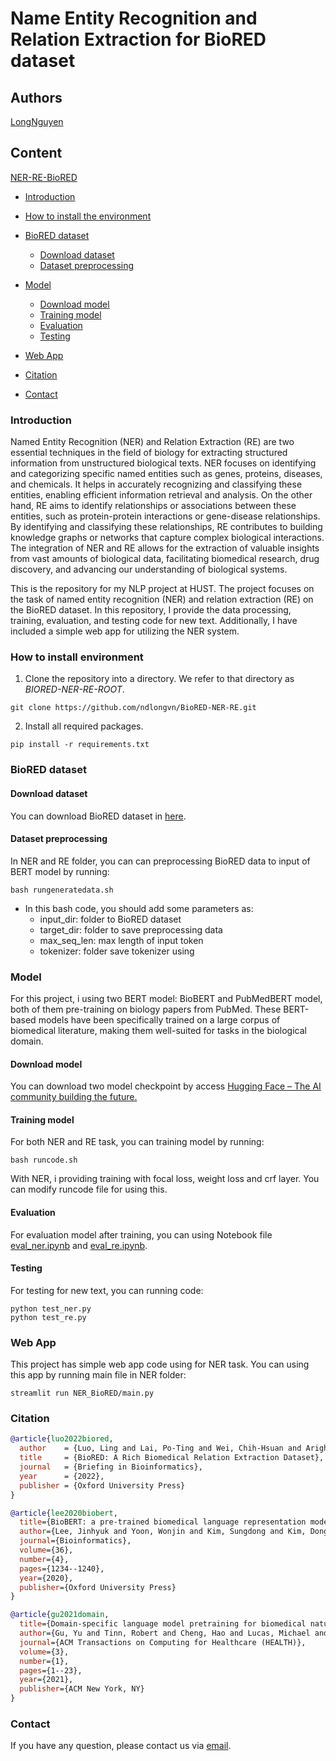 
# Name Entity Recognition and Relation Extraction for BioRED dataset

  

## Authors

[LongNguyen](https://github.com/ndlongvn)

  

## Content

[NER-RE-BioRED](#ner-re-biored)

-  [Introduction](#introduction)

-  [How to install the environment](#how-to-install-environment)

-  [BioRED dataset ](#biored-dataset)
	- [Download dataset](#download-dataset)
	- [Dataset preprocessing](#dataset-preprocessing)
- [Model](#model)
	- [Download model](#download-model)
	- [Training model](#training-model)
	- [Evaluation](#evaluation)
	- [Testing](#testing)
-  [Web App](#web-app)
- [Citation](#citation)
- [Contact](#contact)

  

### Introduction
Named Entity Recognition (NER) and Relation Extraction (RE) are two essential techniques in the field of biology for extracting structured information from unstructured biological texts. NER focuses on identifying and categorizing specific named entities such as genes, proteins, diseases, and chemicals. It helps in accurately recognizing and classifying these entities, enabling efficient information retrieval and analysis. On the other hand, RE aims to identify relationships or associations between these entities, such as protein-protein interactions or gene-disease relationships. By identifying and classifying these relationships, RE contributes to building knowledge graphs or networks that capture complex biological interactions. The integration of NER and RE allows for the extraction of valuable insights from vast amounts of biological data, facilitating biomedical research, drug discovery, and advancing our understanding of biological systems.

This is the repository for my NLP project at HUST. The project focuses on the task of named entity recognition (NER) and relation extraction (RE) on the BioRED dataset. In this repository, I provide the data processing, training, evaluation, and testing code for new text. Additionally, I have included a simple web app for utilizing the NER system.
### How to install environment

1. Clone the repository into a directory. We refer to that directory as *BIORED-NER-RE-ROOT*.

```Shell
git clone https://github.com/ndlongvn/BioRED-NER-RE.git
```

2. Install all required packages.

```Shell
pip install -r requirements.txt
```
### BioRED dataset
#### Download dataset 
You can download BioRED dataset in [here](https://github.com/ncbi/BioRED).
#### Dataset preprocessing
In NER and RE folder, you can can preprocessing BioRED data to input of BERT model by running:
```
bash rungeneratedata.sh
```
- In this bash code, you should add some parameters as:
	- input_dir: folder to BioRED dataset
	- target_dir: folder to save preprocessing data
	- max_seq_len: max length of input token
	- tokenizer: folder save tokenizer using

### Model
For this project, i using two BERT model: BioBERT and PubMedBERT model, both of them pre-training on biology papers from PubMed. These BERT-based models have been specifically trained on a large corpus of biomedical literature, making them well-suited for tasks in the biological domain.
#### Download model
You can download two model checkpoint by access [Hugging Face – The AI community building the future.](https://huggingface.co/)
#### Training model
For both NER and RE task, you can training model by running:
```
bash runcode.sh

```
With NER, i providing training with focal loss, weight loss and crf layer. You can modify runcode file for using this.
#### Evaluation
For evaluation model after training, you can using Notebook file [eval_ner.ipynb](https://github.com/ndlongvn/BioRED-NER-RE/blob/main/NER%20BioRED/eval_ner.ipynb) and [eval_re.ipynb](https://github.com/ndlongvn/BioRED-NER-RE/blob/main/RE%20BioRED/eval_re.ipynb). 
#### Testing
For testing for new text, you can running code:
```
python test_ner.py
python test_re.py
```
### Web App
This project has simple web app code using for NER task. You can using this app by running main file in NER folder:
```
streamlit run NER_BioRED/main.py
```
### Citation
```bibtex
@article{luo2022biored,
  author    = {Luo, Ling and Lai, Po-Ting and Wei, Chih-Hsuan and Arighi, Cecilia N and Lu, Zhiyong},
  title     = {BioRED: A Rich Biomedical Relation Extraction Dataset},
  journal   = {Briefing in Bioinformatics},
  year      = {2022},
  publisher = {Oxford University Press}
}

@article{lee2020biobert,
  title={BioBERT: a pre-trained biomedical language representation model for biomedical text mining},
  author={Lee, Jinhyuk and Yoon, Wonjin and Kim, Sungdong and Kim, Donghyeon and Kim, Sunkyu and So, Chan Ho and Kang, Jaewoo},
  journal={Bioinformatics},
  volume={36},
  number={4},
  pages={1234--1240},
  year={2020},
  publisher={Oxford University Press}
}

@article{gu2021domain,
  title={Domain-specific language model pretraining for biomedical natural language processing},
  author={Gu, Yu and Tinn, Robert and Cheng, Hao and Lucas, Michael and Usuyama, Naoto and Liu, Xiaodong and Naumann, Tristan and Gao, Jianfeng and Poon, Hoifung},
  journal={ACM Transactions on Computing for Healthcare (HEALTH)},
  volume={3},
  number={1},
  pages={1--23},
  year={2021},
  publisher={ACM New York, NY}
}
```
### Contact
If you have any question, please contact us via [email](long.nd204580@sis.hust.edu.vn).